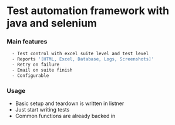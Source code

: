 # Test automation framework with java and selenium

### Main features 
```sh 
  - Test control with excel suite level and test level
  - Reports '[HTML, Excel, Database, Logs, Screenshots]'
  - Retry on failure
  - Email on suite finish
  - Configurable
```
### Usage
* Basic setup and teardown is written in listner
* Just start writing tests 
* Common functions are already backed in
